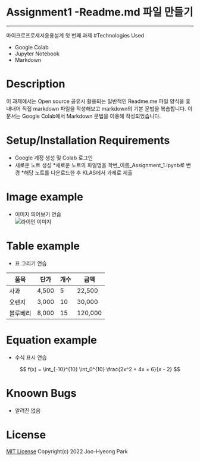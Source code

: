 # Assignment1 -Readme.md 파일 만들기
---
마이크로프로세서응용설계 첫 번째 과제
#Technologies Used
* Google Colab
* Jupyter Notebook
* Markdown
# Description
이 과제에서는 Open source 공유시 활용되는 일반적인 Readme.me 파일 양식을 흉내내어 직접 markdown 파일을 작성해보고 markdown의 기본 문법을 복습합니다.  이 문서는 Google Colab에서 Markdown 문법을 이용해 작성되었습니다.  
# Setup/Installation Requirements
* Google 계정 생성 및 Colab 로그인
* 새로운 노트 생성
 *새로운 노트의 파일명을 학번_이름_Assignment_1.ipynb로 변경
*해당 노트를 다운로드한 후 KLAS에서 과제로 제출
# Image example
  * 이미지 띄어보기 연습  
![라이언 이미지](https://encrypted-tbn0.gstatic.com/images?q=tbn:ANd9GcSCWS3_hjl-h0Pyc9SaCv_qW0ktgfZl2jDFqw&s) 
# Table example
* 표 그리기 연습  

| 품목     | 단가   | 개수 | 금액     |
|----------|--------|-----|---------|
| 사과     | 4,500  | 5   | 22,500  |
| 오렌지   | 3,000  | 10  | 30,000  |
| 블루베리 | 8,000  | 15  | 120,000 |
# Equation example
* 수식 표시 연습
   
$$  
f(x) = \int_{-10}^{10} \int_0^{10} \frac{2x^2 + 4x + 6}{x - 2}  
$$

# Knoown Bugs
* 알려진 없음
# License
[MIT License](https://opensource.org/licenses/MIT) 
Copyright(c) 2022 Joo-Hyeong Park

  
     
